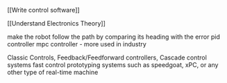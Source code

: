 [[Write control software]]

[[Understand Electronics Theory]]

make the robot follow the path by comparing its heading with the error
pid controller
mpc controller - more used in industry

Classic Controls, Feedback/Feedforward controllers, Cascade control systems
fast control prototyping systems such as speedgoat, xPC, or any other type of real-time machine